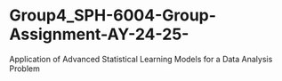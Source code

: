 # Group4_SPH-6004-Group-Assignment-AY-24-25-
Application of Advanced Statistical Learning Models for a Data Analysis Problem
